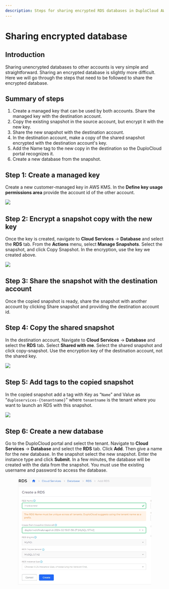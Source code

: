 ```yaml
---
description: Steps for sharing encrypted RDS databases in DuploCloud AWS
---
```


# Sharing encrypted database

## Introduction <a href="#id-0-toc-title" id="id-0-toc-title"></a>

Sharing unencrypted databases to other accounts is very simple and straightforward. Sharing an encrypted database is slightly more difficult. Here we will go through the steps that need to be followed to share the encrypted database.

## Summary of steps

1. Create a managed key that can be used by both accounts. Share the managed key with the destination account.
2. Copy the existing snapshot in the source account, but encrypt it with the new key.
3. Share the new snapshot with the destination account.
4. In the destination account, make a copy of the shared snapshot encrypted with the destination account's key.
5. Add the Name tag to the new copy in the destination so the DuploCloud portal recognizes it.
6. Create a new database from the snapshot.&#x20;

## Step 1: Create a managed key <a href="#id-1-toc-title" id="id-1-toc-title"></a>

Create a new customer-managed key in AWS KMS. In the **Define key usage permissions area** provide the account id of the other account.

![](https://duplocloud.com/wp-content/uploads/2021/11/KMS-other-account.png)

## Step 2: Encrypt a snapshot copy with the new key <a href="#id-2-toc-title" id="id-2-toc-title"></a>

Once the key is created, navigate to **Cloud Services** -> **Database** and select the **RDS** tab. From the **Actions** menu, select **Manage Snapshots**. Select the snapshot, and click Copy Snapshot. In the encryption, use the key we created above.

![](https://duplocloud.com/wp-content/uploads/2021/11/KMS-copy-snapshot.png)

## Step 3: Share the snapshot with the destination account

Once the copied snapshot is ready, share the snapshot with another account by clicking Share snapshot and providing the destination account id.

## Step 4: Copy the shared snapshot <a href="#id-3-toc-title" id="id-3-toc-title"></a>

In the destination account, Navigate to **Cloud Services** -> **Database** and select the **RDS** ta&#x62;**.** Select **Shared with me**. Select the shared snapshot and click copy-snapshot. Use the encryption key of the destination account, not the shared key.

![](https://duplocloud.com/wp-content/uploads/2021/11/RDS-copysnapshot.png)

## Step 5: Add tags to the copied snapshot <a href="#id-4-toc-title" id="id-4-toc-title"></a>

In the copied snapshot add a tag with Key as “`Name`” and Value as “`duploservices-{tenantname}`” where `tenantname` is the tenant where you want to launch an RDS with this snapshot.

![](https://duplocloud.com/wp-content/uploads/2021/11/RDS-customtag.png)

## Step 6: Create a new database <a href="#id-5-toc-title" id="id-5-toc-title"></a>

Go to the DuploCloud portal and select the tenant. Navigate to **Cloud Services** -> **Database** and select the **RDS** tab. Click **Add**. Then give a name for the new database. In the snapshot select the new snapshot. Enter the instance type and click **Submit**. In a few minutes, the database will be created with the data from the snapshot. You must use the existing username and password to access the database.

<figure><img src="../../../../.gitbook/assets/screenshot-nimbusweb.me-2024.02.19-17_26_33.png" alt=""><figcaption></figcaption></figure>
